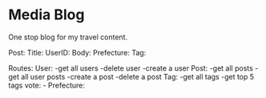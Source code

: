 # Media Blog
One stop blog for my travel content. 

Post:
	Title:
	UserID:
	Body:
	Prefecture:
	Tag: 

Routes:
	User:
		-get all users
		-delete user
		-create a user
	Post:
		-get all posts
		-get all user posts
		-create a post
		-delete a post
	Tag:
		-get all tags
		-get top 5 tags
	vote: 
		-
	Prefecture:

